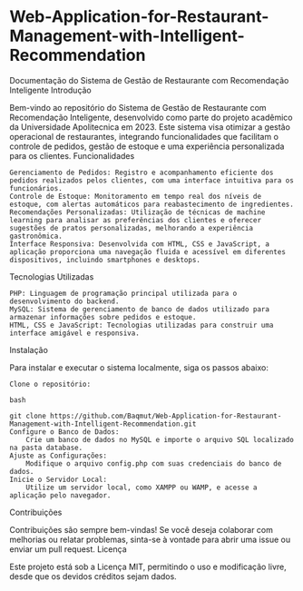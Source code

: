 # Web-Application-for-Restaurant-Management-with-Intelligent-Recommendation
Documentação do Sistema de Gestão de Restaurante com Recomendação Inteligente
Introdução

Bem-vindo ao repositório do Sistema de Gestão de Restaurante com Recomendação Inteligente, desenvolvido como parte do projeto acadêmico da Universidade Apolitecnica em 2023. Este sistema visa otimizar a gestão operacional de restaurantes, integrando funcionalidades que facilitam o controle de pedidos, gestão de estoque e uma experiência personalizada para os clientes.
Funcionalidades

    Gerenciamento de Pedidos: Registro e acompanhamento eficiente dos pedidos realizados pelos clientes, com uma interface intuitiva para os funcionários.
    Controle de Estoque: Monitoramento em tempo real dos níveis de estoque, com alertas automáticos para reabastecimento de ingredientes.
    Recomendações Personalizadas: Utilização de técnicas de machine learning para analisar as preferências dos clientes e oferecer sugestões de pratos personalizadas, melhorando a experiência gastronômica.
    Interface Responsiva: Desenvolvida com HTML, CSS e JavaScript, a aplicação proporciona uma navegação fluida e acessível em diferentes dispositivos, incluindo smartphones e desktops.

Tecnologias Utilizadas

    PHP: Linguagem de programação principal utilizada para o desenvolvimento do backend.
    MySQL: Sistema de gerenciamento de banco de dados utilizado para armazenar informações sobre pedidos e estoque.
    HTML, CSS e JavaScript: Tecnologias utilizadas para construir uma interface amigável e responsiva.

Instalação

Para instalar e executar o sistema localmente, siga os passos abaixo:

    Clone o repositório:

    bash

    git clone https://github.com/Baqmut/Web-Application-for-Restaurant-Management-with-Intelligent-Recommendation.git
    Configure o Banco de Dados:
        Crie um banco de dados no MySQL e importe o arquivo SQL localizado na pasta database.
    Ajuste as Configurações:
        Modifique o arquivo config.php com suas credenciais do banco de dados.
    Inicie o Servidor Local:
        Utilize um servidor local, como XAMPP ou WAMP, e acesse a aplicação pelo navegador.

Contribuições

Contribuições são sempre bem-vindas! Se você deseja colaborar com melhorias ou relatar problemas, sinta-se à vontade para abrir uma issue ou enviar um pull request.
Licença

Este projeto está sob a Licença MIT, permitindo o uso e modificação livre, desde que os devidos créditos sejam dados.
